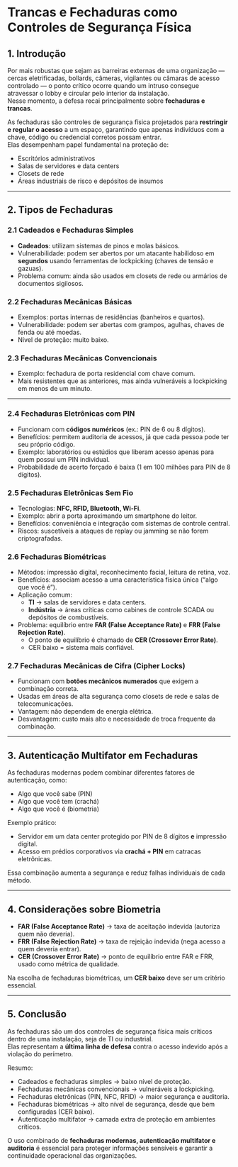 # Trancas e Fechaduras como Controles de Segurança Física

## 1. Introdução
Por mais robustas que sejam as barreiras externas de uma organização — cercas eletrificadas, bollards, câmeras, vigilantes ou câmaras de acesso controlado — o ponto crítico ocorre quando um intruso consegue atravessar o lobby e circular pelo interior da instalação.  
Nesse momento, a defesa recai principalmente sobre **fechaduras e trancas**.  

As fechaduras são controles de segurança física projetados para **restringir e regular o acesso** a um espaço, garantindo que apenas indivíduos com a chave, código ou credencial corretos possam entrar.  
Elas desempenham papel fundamental na proteção de:  
- Escritórios administrativos  
- Salas de servidores e data centers  
- Closets de rede  
- Áreas industriais de risco e depósitos de insumos  

---

## 2. Tipos de Fechaduras

### 2.1 Cadeados e Fechaduras Simples
- **Cadeados**: utilizam sistemas de pinos e molas básicos.  
- Vulnerabilidade: podem ser abertos por um atacante habilidoso em **segundos** usando ferramentas de lockpicking (chaves de tensão e gazuas).  
- Problema comum: ainda são usados em closets de rede ou armários de documentos sigilosos.  

### 2.2 Fechaduras Mecânicas Básicas
- Exemplos: portas internas de residências (banheiros e quartos).  
- Vulnerabilidade: podem ser abertas com grampos, agulhas, chaves de fenda ou até moedas.  
- Nível de proteção: muito baixo.  

### 2.3 Fechaduras Mecânicas Convencionais
- Exemplo: fechadura de porta residencial com chave comum.  
- Mais resistentes que as anteriores, mas ainda vulneráveis a lockpicking em menos de um minuto.  

---

### 2.4 Fechaduras Eletrônicas com PIN
- Funcionam com **códigos numéricos** (ex.: PIN de 6 ou 8 dígitos).  
- Benefícios: permitem auditoria de acessos, já que cada pessoa pode ter seu próprio código.  
- Exemplo: laboratórios ou estúdios que liberam acesso apenas para quem possui um PIN individual.  
- Probabilidade de acerto forçado é baixa (1 em 100 milhões para PIN de 8 dígitos).  

### 2.5 Fechaduras Eletrônicas Sem Fio
- Tecnologias: **NFC, RFID, Bluetooth, Wi-Fi**.  
- Exemplo: abrir a porta aproximando um smartphone do leitor.  
- Benefícios: conveniência e integração com sistemas de controle central.  
- Riscos: suscetíveis a ataques de replay ou jamming se não forem criptografadas.  

### 2.6 Fechaduras Biométricas
- Métodos: impressão digital, reconhecimento facial, leitura de retina, voz.  
- Benefícios: associam acesso a uma característica física única (“algo que você é”).  
- Aplicação comum:  
  - **TI** → salas de servidores e data centers.  
  - **Indústria** → áreas críticas como cabines de controle SCADA ou depósitos de combustíveis.  
- Problema: equilíbrio entre **FAR (False Acceptance Rate)** e **FRR (False Rejection Rate)**.  
  - O ponto de equilíbrio é chamado de **CER (Crossover Error Rate)**.  
  - CER baixo = sistema mais confiável.  

### 2.7 Fechaduras Mecânicas de Cifra (Cipher Locks)
- Funcionam com **botões mecânicos numerados** que exigem a combinação correta.  
- Usadas em áreas de alta segurança como closets de rede e salas de telecomunicações.  
- Vantagem: não dependem de energia elétrica.  
- Desvantagem: custo mais alto e necessidade de troca frequente da combinação.  

---

## 3. Autenticação Multifator em Fechaduras
As fechaduras modernas podem combinar diferentes fatores de autenticação, como:  
- Algo que você sabe (PIN)  
- Algo que você tem (crachá)  
- Algo que você é (biometria)  

Exemplo prático:  
- Servidor em um data center protegido por PIN de 8 dígitos **e** impressão digital.  
- Acesso em prédios corporativos via **crachá + PIN** em catracas eletrônicas.  

Essa combinação aumenta a segurança e reduz falhas individuais de cada método.

---

## 4. Considerações sobre Biometria
- **FAR (False Acceptance Rate)** → taxa de aceitação indevida (autoriza quem não deveria).  
- **FRR (False Rejection Rate)** → taxa de rejeição indevida (nega acesso a quem deveria entrar).  
- **CER (Crossover Error Rate)** → ponto de equilíbrio entre FAR e FRR, usado como métrica de qualidade.  

Na escolha de fechaduras biométricas, um **CER baixo** deve ser um critério essencial.

---

## 5. Conclusão
As fechaduras são um dos controles de segurança física mais críticos dentro de uma instalação, seja de TI ou industrial.  
Elas representam a **última linha de defesa** contra o acesso indevido após a violação do perímetro.  

Resumo:  
- Cadeados e fechaduras simples → baixo nível de proteção.  
- Fechaduras mecânicas convencionais → vulneráveis a lockpicking.  
- Fechaduras eletrônicas (PIN, NFC, RFID) → maior segurança e auditoria.  
- Fechaduras biométricas → alto nível de segurança, desde que bem configuradas (CER baixo).  
- Autenticação multifator → camada extra de proteção em ambientes críticos.  

O uso combinado de **fechaduras modernas, autenticação multifator e auditoria** é essencial para proteger informações sensíveis e garantir a continuidade operacional das organizações.
